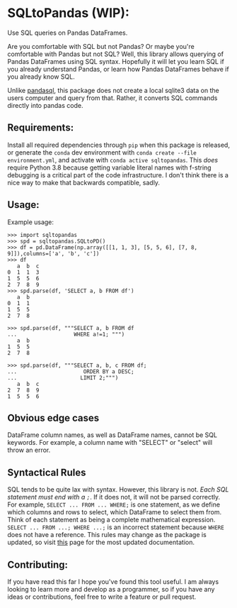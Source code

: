# SQLtoPandas (WIP):

Use SQL queries on Pandas DataFrames.

Are you comfortable with SQL but not Pandas? Or maybe you're comfortable with Pandas but not SQL? Well, this library allows querying of Pandas DataFrames using SQL syntax. Hopefully it will let you learn SQL if you already understand Pandas, or learn how Pandas DataFrames behave if you already know SQL. 

Unlike [pandasql](https://github.com/yhat/pandasql), this package does not create a local sqlite3 data on the users computer and query from that. Rather, it converts SQL commands directly into pandas code.

## Requirements: 
Install all required dependencies through `pip` when this package is released, or generate the `conda` dev environment with `conda create --file environment.yml`, and activate with `conda active sqltopandas`. This *does* require Python 3.8 because getting variable literal names with f-string debugging is a critical part of the code infrastructure. I don't think there is a nice way to make that backwards compatible, sadly. 

## Usage:
Example usage:
```python3
>>> import sqltopandas
>>> spd = sqltopandas.SQLtoPD()
>>> df = pd.DataFrame(np.array([[1, 1, 3], [5, 5, 6], [7, 8, 9]]),columns=['a', 'b', 'c'])
>>> df
   a  b  c
0  1  1  3
1  5  5  6
2  7  8  9
>>> spd.parse(df, 'SELECT a, b FROM df')
   a  b
0  1  1
1  5  5
2  7  8

>>> spd.parse(df, """SELECT a, b FROM df
...                  WHERE a!=1; """)
   a  b
1  5  5
2  7  8

>>> spd.parse(df, """SELECT a, b, c FROM df;
... 		            ORDER BY a DESC;
...           		   LIMIT 2;""")
   a  b  c
2  7  8  9
1  5  5  6

```

## Obvious edge cases 
DataFrame column names, as well as DataFrame names, cannot be SQL keywords. For example, a column name with "SELECT" or "select" will throw an error.

## Syntactical Rules
SQL tends to be quite lax with syntax. However, this library is not. *Each SQL statement must end with a `;`*. If it does not, it will not be parsed correctly. For example, `SELECT ... FROM ... WHERE;` is one statement, as we define which columns and rows to select, which DataFrame to select them from. Think of each statement as being a complete mathematical expression. `SELECT ... FROM ...; WHERE ...;` is an incorrect statement because `WHERE` does not have a reference. This rules may change as the package is updated, so visit [this](https://github.com/jlehrer1/sql-to-pandas) page for the most updated documentation.

## Contributing:
If you have read this far I hope you've found this tool useful. I am always looking to learn more and develop as a programmer, so if you have any ideas or contributions, feel free to write a feature or pull request. 
